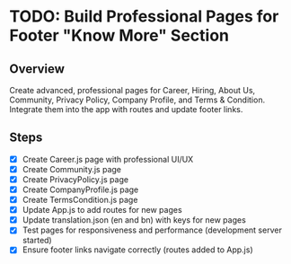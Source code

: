# TODO: Build Professional Pages for Footer "Know More" Section

## Overview
Create advanced, professional pages for Career, Hiring, About Us, Community, Privacy Policy, Company Profile, and Terms & Condition. Integrate them into the app with routes and update footer links.

## Steps
- [x] Create Career.js page with professional UI/UX
- [x] Create Community.js page
- [x] Create PrivacyPolicy.js page
- [x] Create CompanyProfile.js page
- [x] Create TermsCondition.js page
- [x] Update App.js to add routes for new pages
- [x] Update translation.json (en and bn) with keys for new pages
- [x] Test pages for responsiveness and performance (development server started)
- [x] Ensure footer links navigate correctly (routes added to App.js)
